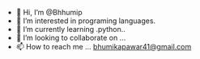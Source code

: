 - 👋 Hi, I’m @Bhhumip
- 👀 I’m interested in programing languages.
- 🌱 I’m currently learning .python..
- 💞️ I’m looking to collaborate on ...
- 📫 How to reach me ... bhumikapawar41@gmail.com

<!---
Bhhumip/Bhhumip is a ✨ special ✨ repository because its `README.md` (this file) appears on your GitHub profile.
You can click the Preview link to take a look at your changes.
--->
